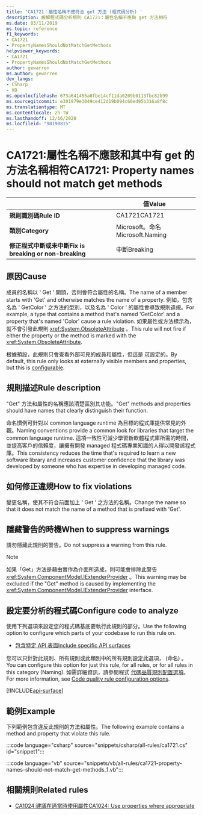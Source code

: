 ```yaml
---
title: 'CA1721：屬性名稱不應符合 get 方法 (程式碼分析) '
description: 瞭解程式碼分析規則 CA1721：屬性名稱不應與 get 方法相符
ms.date: 03/11/2019
ms.topic: reference
f1_keywords:
- CA1721
- PropertyNamesShouldNotMatchGetMethods
helpviewer_keywords:
- CA1721
- PropertyNamesShouldNotMatchGetMethods
author: gewarren
ms.author: gewarren
dev_langs:
- CSharp
- VB
ms.openlocfilehash: 673a641455a0fbe14cf11da0209b0113fbc82b99
ms.sourcegitcommit: e301979e3049ce412d19b094c60ed95b316a8f8c
ms.translationtype: MT
ms.contentlocale: zh-TW
ms.lasthandoff: 12/16/2020
ms.locfileid: "98190815"
---
```

# <a name="ca1721-property-names-should-not-match-get-methods"></a><span data-ttu-id="7aacc-103">CA1721:屬性名稱不應該和其中有 get 的方法名稱相符</span><span class="sxs-lookup"><span data-stu-id="7aacc-103">CA1721: Property names should not match get methods</span></span>

| | <span data-ttu-id="7aacc-104">值</span><span class="sxs-lookup"><span data-stu-id="7aacc-104">Value</span></span> |
|-|-|
| <span data-ttu-id="7aacc-105">**規則識別碼**</span><span class="sxs-lookup"><span data-stu-id="7aacc-105">**Rule ID**</span></span> |<span data-ttu-id="7aacc-106">CA1721</span><span class="sxs-lookup"><span data-stu-id="7aacc-106">CA1721</span></span>|
| <span data-ttu-id="7aacc-107">**類別**</span><span class="sxs-lookup"><span data-stu-id="7aacc-107">**Category**</span></span> |<span data-ttu-id="7aacc-108">Microsoft。命名</span><span class="sxs-lookup"><span data-stu-id="7aacc-108">Microsoft.Naming</span></span>|
| <span data-ttu-id="7aacc-109">**修正程式中斷或未中斷**</span><span class="sxs-lookup"><span data-stu-id="7aacc-109">**Fix is breaking or non-breaking**</span></span> |<span data-ttu-id="7aacc-110">中斷</span><span class="sxs-lookup"><span data-stu-id="7aacc-110">Breaking</span></span>|

## <a name="cause"></a><span data-ttu-id="7aacc-111">原因</span><span class="sxs-lookup"><span data-stu-id="7aacc-111">Cause</span></span>

<span data-ttu-id="7aacc-112">成員的名稱以 ' Get ' 開頭，否則會符合屬性的名稱。</span><span class="sxs-lookup"><span data-stu-id="7aacc-112">The name of a member starts with 'Get' and otherwise matches the name of a property.</span></span> <span data-ttu-id="7aacc-113">例如，包含名為 ' GetColor ' 之方法的型別，以及名為 ' Color ' 的屬性會導致規則違規。</span><span class="sxs-lookup"><span data-stu-id="7aacc-113">For example, a type that contains a method that's named 'GetColor' and a property that's named 'Color' cause a rule violation.</span></span>
<span data-ttu-id="7aacc-114">如果屬性或方法標示為，就不會引發此規則 <xref:System.ObsoleteAttribute> 。</span><span class="sxs-lookup"><span data-stu-id="7aacc-114">This rule will not fire if either the property or the method is marked with the <xref:System.ObsoleteAttribute>.</span></span>

<span data-ttu-id="7aacc-115">根據預設，此規則只會查看外部可見的成員和屬性，但這是 [可](#configure-code-to-analyze)設定的。</span><span class="sxs-lookup"><span data-stu-id="7aacc-115">By default, this rule only looks at externally visible members and properties, but this is [configurable](#configure-code-to-analyze).</span></span>

## <a name="rule-description"></a><span data-ttu-id="7aacc-116">規則描述</span><span class="sxs-lookup"><span data-stu-id="7aacc-116">Rule description</span></span>

<span data-ttu-id="7aacc-117">"Get" 方法和屬性的名稱應該清楚區別其功能。</span><span class="sxs-lookup"><span data-stu-id="7aacc-117">"Get" methods and properties should have names that clearly distinguish their function.</span></span>

<span data-ttu-id="7aacc-118">命名慣例可針對以 common language runtime 為目標的程式庫提供常見的外觀。</span><span class="sxs-lookup"><span data-stu-id="7aacc-118">Naming conventions provide a common look for libraries that target the common language runtime.</span></span> <span data-ttu-id="7aacc-119">這項一致性可減少學習新軟體程式庫所需的時間，並提高客戶的信賴度，讓擁有開發 managed 程式碼專業知識的人得以開發該程式庫。</span><span class="sxs-lookup"><span data-stu-id="7aacc-119">This consistency reduces the time that's required to learn a new software library and increases customer confidence that the library was developed by someone who has expertise in developing managed code.</span></span>

## <a name="how-to-fix-violations"></a><span data-ttu-id="7aacc-120">如何修正違規</span><span class="sxs-lookup"><span data-stu-id="7aacc-120">How to fix violations</span></span>

<span data-ttu-id="7aacc-121">變更名稱，使其不符合前面加上 ' Get ' 之方法的名稱。</span><span class="sxs-lookup"><span data-stu-id="7aacc-121">Change the name so that it does not match the name of a method that is prefixed with 'Get'.</span></span>

## <a name="when-to-suppress-warnings"></a><span data-ttu-id="7aacc-122">隱藏警告的時機</span><span class="sxs-lookup"><span data-stu-id="7aacc-122">When to suppress warnings</span></span>

<span data-ttu-id="7aacc-123">請勿隱藏此規則的警告。</span><span class="sxs-lookup"><span data-stu-id="7aacc-123">Do not suppress a warning from this rule.</span></span>

> [!NOTE]
> <span data-ttu-id="7aacc-124">如果「Get」方法是藉由實作為介面所造成，則可能會排除此警告 <xref:System.ComponentModel.IExtenderProvider> 。</span><span class="sxs-lookup"><span data-stu-id="7aacc-124">This warning may be excluded if the "Get" method is caused by implementing the <xref:System.ComponentModel.IExtenderProvider> interface.</span></span>

## <a name="configure-code-to-analyze"></a><span data-ttu-id="7aacc-125">設定要分析的程式碼</span><span class="sxs-lookup"><span data-stu-id="7aacc-125">Configure code to analyze</span></span>

<span data-ttu-id="7aacc-126">使用下列選項來設定您的程式碼基底要執行此規則的部分。</span><span class="sxs-lookup"><span data-stu-id="7aacc-126">Use the following option to configure which parts of your codebase to run this rule on.</span></span>

- [<span data-ttu-id="7aacc-127">包含特定 API 表面</span><span class="sxs-lookup"><span data-stu-id="7aacc-127">Include specific API surfaces</span></span>](#include-specific-api-surfaces)

<span data-ttu-id="7aacc-128">您可以只針對此規則、所有規則或此類別中的所有規則設定此選項， (命名) 。</span><span class="sxs-lookup"><span data-stu-id="7aacc-128">You can configure this option for just this rule, for all rules, or for all rules in this category (Naming).</span></span> <span data-ttu-id="7aacc-129">如需詳細資訊，請參閱程式 [代碼品質規則配置選項](../code-quality-rule-options.md)。</span><span class="sxs-lookup"><span data-stu-id="7aacc-129">For more information, see [Code quality rule configuration options](../code-quality-rule-options.md).</span></span>

[!INCLUDE[api-surface](~/includes/code-analysis/api-surface.md)]

## <a name="example"></a><span data-ttu-id="7aacc-130">範例</span><span class="sxs-lookup"><span data-stu-id="7aacc-130">Example</span></span>

<span data-ttu-id="7aacc-131">下列範例包含違反此規則的方法和屬性。</span><span class="sxs-lookup"><span data-stu-id="7aacc-131">The following example contains a method and property that violate this rule.</span></span>

:::code language="csharp" source="snippets/csharp/all-rules/ca1721.cs" id="snippet1":::

:::code language="vb" source="snippets/vb/all-rules/ca1721-property-names-should-not-match-get-methods_1.vb":::

## <a name="related-rules"></a><span data-ttu-id="7aacc-132">相關規則</span><span class="sxs-lookup"><span data-stu-id="7aacc-132">Related rules</span></span>

- [<span data-ttu-id="7aacc-133">CA1024:建議在適當時使用屬性</span><span class="sxs-lookup"><span data-stu-id="7aacc-133">CA1024: Use properties where appropriate</span></span>](ca1024.md)
